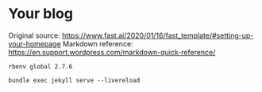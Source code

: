 # Your blog

Original source: https://www.fast.ai/2020/01/16/fast_template/#setting-up-your-homepage
Markdown reference: https://en.support.wordpress.com/markdown-quick-reference/

`rbenv global 2.7.6`

`bundle exec jekyll serve --livereload`